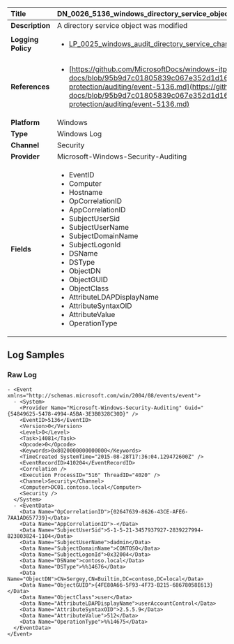 | Title              | DN_0026_5136_windows_directory_service_object_was_modified       |
|:-------------------|:------------------|
| **Description**    | A directory service object was modified |
| **Logging Policy** | <ul><li>[LP_0025_windows_audit_directory_service_changes](../Logging_Policies/LP_0025_windows_audit_directory_service_changes.md)</li></ul> |
| **References**     | <ul><li>[https://github.com/MicrosoftDocs/windows-itpro-docs/blob/95b9d7c01805839c067e352d1d16702604b15f11/windows/security/threat-protection/auditing/event-5136.md](https://github.com/MicrosoftDocs/windows-itpro-docs/blob/95b9d7c01805839c067e352d1d16702604b15f11/windows/security/threat-protection/auditing/event-5136.md)</li></ul> |
| **Platform**       | Windows    |
| **Type**           | Windows Log        |
| **Channel**        | Security     |
| **Provider**       | Microsoft-Windows-Security-Auditing    |
| **Fields**         | <ul><li>EventID</li><li>Computer</li><li>Hostname</li><li>OpCorrelationID</li><li>AppCorrelationID</li><li>SubjectUserSid</li><li>SubjectUserName</li><li>SubjectDomainName</li><li>SubjectLogonId</li><li>DSName</li><li>DSType</li><li>ObjectDN</li><li>ObjectGUID</li><li>ObjectClass</li><li>AttributeLDAPDisplayName</li><li>AttributeSyntaxOID</li><li>AttributeValue</li><li>OperationType</li></ul> |


## Log Samples

### Raw Log

```
- <Event xmlns="http://schemas.microsoft.com/win/2004/08/events/event">
  - <System>
    <Provider Name="Microsoft-Windows-Security-Auditing" Guid="{54849625-5478-4994-A5BA-3E3B0328C30D}" /> 
    <EventID>5136</EventID> 
    <Version>0</Version> 
    <Level>0</Level> 
    <Task>14081</Task> 
    <Opcode>0</Opcode> 
    <Keywords>0x8020000000000000</Keywords> 
    <TimeCreated SystemTime="2015-08-28T17:36:04.129472600Z" /> 
    <EventRecordID>410204</EventRecordID> 
    <Correlation /> 
    <Execution ProcessID="516" ThreadID="4020" /> 
    <Channel>Security</Channel> 
    <Computer>DC01.contoso.local</Computer> 
    <Security /> 
  </System>
  - <EventData>
    <Data Name="OpCorrelationID">{02647639-8626-43CE-AFE6-7AA1AD657739}</Data> 
    <Data Name="AppCorrelationID">-</Data> 
    <Data Name="SubjectUserSid">S-1-5-21-3457937927-2839227994-823803824-1104</Data> 
    <Data Name="SubjectUserName">dadmin</Data> 
    <Data Name="SubjectDomainName">CONTOSO</Data> 
    <Data Name="SubjectLogonId">0x32004</Data> 
    <Data Name="DSName">contoso.local</Data> 
    <Data Name="DSType">%%14676</Data> 
    <Data Name="ObjectDN">CN=Sergey,CN=Builtin,DC=contoso,DC=local</Data> 
    <Data Name="ObjectGUID">{4FE80A66-5F93-4F73-B215-68678058E613}</Data> 
    <Data Name="ObjectClass">user</Data> 
    <Data Name="AttributeLDAPDisplayName">userAccountControl</Data> 
    <Data Name="AttributeSyntaxOID">2.5.5.9</Data> 
    <Data Name="AttributeValue">512</Data> 
    <Data Name="OperationType">%%14675</Data> 
  </EventData>
</Event>

```




